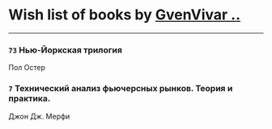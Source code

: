 # Wish list of books by [GvenVivar ..](https://www.facebook.com/app_scoped_user_id/158266434925901/)
---

### `73` Нью-Йоркская трилогия
Пол Остер

### `7` Технический анализ фьючерсных рынков. Теория и практика.
Джон Дж. Мерфи


